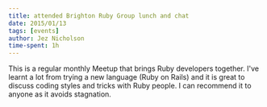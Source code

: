```yaml
---
title: attended Brighton Ruby Group lunch and chat
date: 2015/01/13
tags: [events]
author: Jez Nicholson
time-spent: 1h
---
```

​This is a regular monthly Meetup that brings Ruby developers together. I've learnt a lot from trying a new language (Ruby on Rails) and it is great to discuss coding styles and tricks with Ruby people. I can recommend it to anyone as it avoids stagnation.​